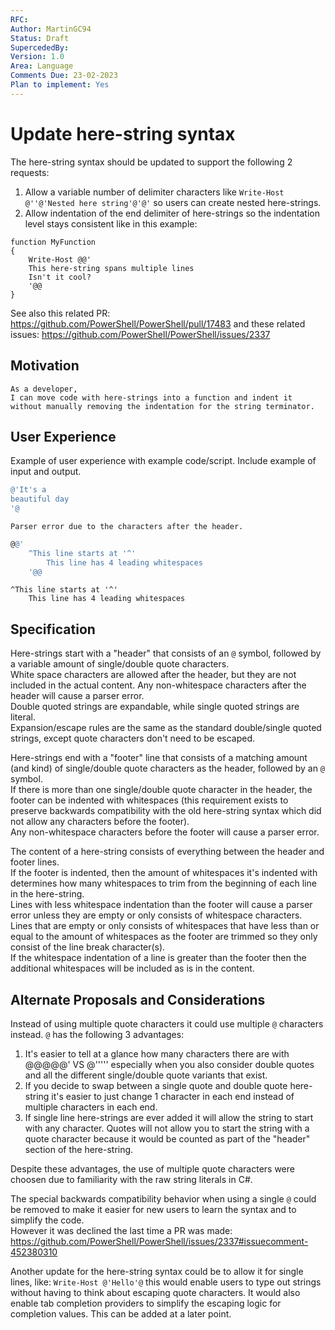 ```yaml
---
RFC: 
Author: MartinGC94
Status: Draft
SupercededBy: 
Version: 1.0
Area: Language
Comments Due: 23-02-2023
Plan to implement: Yes
---
```


# Update here-string syntax

The here-string syntax should be updated to support the following 2 requests:
1. Allow a variable number of delimiter characters like `Write-Host @''@'Nested here string'@'@'` so users can create nested here-strings.  
2. Allow indentation of the end delimiter of here-strings so the indentation level stays consistent like in this example:

```
function MyFunction
{
    Write-Host @@'
    This here-string spans multiple lines
    Isn't it cool?
    '@@
}
```

See also this related PR: https://github.com/PowerShell/PowerShell/pull/17483 and these related issues: https://github.com/PowerShell/PowerShell/issues/2337


## Motivation

    As a developer,
    I can move code with here-strings into a function and indent it without manually removing the indentation for the string terminator.

## User Experience

Example of user experience with example code/script.
Include example of input and output.

```powershell
@'It's a
beautiful day
'@
```

```output
Parser error due to the characters after the header.
```

```powershell
@@'
    ^This line starts at '^'
        This line has 4 leading whitespaces
    '@@
```

```output
^This line starts at '^'
    This line has 4 leading whitespaces
```

## Specification
Here-strings start with a "header" that consists of an `@` symbol, followed by a variable amount of single/double quote characters.  
White space characters are allowed after the header, but they are not included in the actual content. Any non-whitespace characters after the header will cause a parser error.  
Double quoted strings are expandable, while single quoted strings are literal.  
Expansion/escape rules are the same as the standard double/single quoted strings, except quote characters don't need to be escaped.  


Here-strings end with a "footer" line that consists of a matching amount (and kind) of single/double quote characters as the header, followed by an `@` symbol.  
If there is more than one single/double quote character in the header, the footer can be indented with whitespaces (this requirement exists to preserve backwards compatibility with the old here-string syntax which did not allow any characters before the footer).  
Any non-whitespace characters before the footer will cause a parser error.

The content of a here-string consists of everything between the header and footer lines.  
If the footer is indented, then the amount of whitespaces it's indented with determines how many whitespaces to trim from the beginning of each line in the here-string.  
Lines with less whitespace indentation than the footer will cause a parser error unless they are empty or only consists of whitespace characters.  
Lines that are empty or only consists of whitespaces that have less than or equal to the amount of whitespaces as the footer are trimmed so they only consist of the line break character(s).  
If the whitespace indentation of a line is greater than the footer then the additional whitespaces will be included as is in the content.

## Alternate Proposals and Considerations
Instead of using multiple quote characters it could use multiple `@` characters instead. `@` has the following 3 advantages:
1. It's easier to tell at a glance how many characters there are with @@@@@' VS @''''' especially when you also consider double quotes and all the different single/double quote variants that exist.
2. If you decide to swap between a single quote and double quote here-string it's easier to just change 1 character in each end instead of multiple characters in each end.
3. If single line here-strings are ever added it will allow the string to start with any character. Quotes will not allow you to start the string with a quote character because it would be counted as part of the "header" section of the here-string.

Despite these advantages, the use of multiple quote characters were choosen due to familiarity with the raw string literals in C#.

The special backwards compatibility behavior when using a single `@` could be removed to make it easier for new users to learn the syntax and to simplify the code.  
However it was declined the last time a PR was made: https://github.com/PowerShell/PowerShell/issues/2337#issuecomment-452380310

Another update for the here-string syntax could be to allow it for single lines, like: `Write-Host @'Hello'@` this would enable users to type out strings without having to think about escaping quote characters. It would also enable tab completion providers to simplify the escaping logic for completion values. This can be added at a later point.
